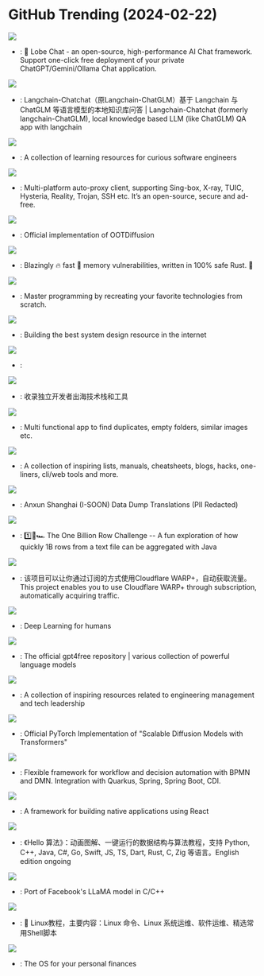 # GitHub Trending (2024-02-22)

![](https://img.shields.io/badge/TypeScript-New%20324-green?style=flat-square&logo=appveyor)
- [](https://github.comundefined): 🤖 Lobe Chat - an open-source, high-performance AI Chat framework. Support one-click free deployment of your private ChatGPT/Gemini/Ollama Chat application.

![](https://img.shields.io/badge/Python-New%20271-green?style=flat-square&logo=appveyor)
- [](https://github.comundefined): Langchain-Chatchat（原Langchain-ChatGLM）基于 Langchain 与 ChatGLM 等语言模型的本地知识库问答 | Langchain-Chatchat (formerly langchain-ChatGLM), local knowledge based LLM (like ChatGLM) QA app with langchain

![](https://img.shields.io/badge/Python-New%204-green?style=flat-square&logo=appveyor)
- [](https://github.comundefined): A collection of learning resources for curious software engineers

![](https://img.shields.io/badge/Dart-New%2062-green?style=flat-square&logo=appveyor)
- [](https://github.comundefined): Multi-platform auto-proxy client, supporting Sing-box, X-ray, TUIC, Hysteria, Reality, Trojan, SSH etc. It’s an open-source, secure and ad-free.

![](https://img.shields.io/badge/Python-New%20389-green?style=flat-square&logo=appveyor)
- [](https://github.comundefined): Official implementation of OOTDiffusion

![](https://img.shields.io/badge/Rust-New%20483-green?style=flat-square&logo=appveyor)
- [](https://github.comundefined): Blazingly 🔥 fast 🚀 memory vulnerabilities, written in 100% safe Rust. 🦀

![](https://img.shields.io/badge/none-New%20381-green?style=flat-square&logo=appveyor)
- [](https://github.comundefined): Master programming by recreating your favorite technologies from scratch.

![](https://img.shields.io/badge/none-New%20194-green?style=flat-square&logo=appveyor)
- [](https://github.comundefined): Building the best system design resource in the internet

![](https://img.shields.io/badge/none-New%20722-green?style=flat-square&logo=appveyor)
- [](https://github.comundefined): 

![](https://img.shields.io/badge/none-New%20206-green?style=flat-square&logo=appveyor)
- [](https://github.comundefined): 收录独立开发者出海技术栈和工具

![](https://img.shields.io/badge/Rust-New%20182-green?style=flat-square&logo=appveyor)
- [](https://github.comundefined): Multi functional app to find duplicates, empty folders, similar images etc.

![](https://img.shields.io/badge/none-New%2090-green?style=flat-square&logo=appveyor)
- [](https://github.comundefined): A collection of inspiring lists, manuals, cheatsheets, blogs, hacks, one-liners, cli/web tools and more.

![](https://img.shields.io/badge/none-New%2019-green?style=flat-square&logo=appveyor)
- [](https://github.comundefined): Anxun Shanghai (I-SOON) Data Dump Translations (PII Redacted)

![](https://img.shields.io/badge/Java-New%2033-green?style=flat-square&logo=appveyor)
- [](https://github.comundefined): 1️⃣🐝🏎️ The One Billion Row Challenge -- A fun exploration of how quickly 1B rows from a text file can be aggregated with Java

![](https://img.shields.io/badge/Python-New%2089-green?style=flat-square&logo=appveyor)
- [](https://github.comundefined): 该项目可以让你通过订阅的方式使用Cloudflare WARP+，自动获取流量。This project enables you to use Cloudflare WARP+ through subscription, automatically acquiring traffic.

![](https://img.shields.io/badge/Python-New%2023-green?style=flat-square&logo=appveyor)
- [](https://github.comundefined): Deep Learning for humans

![](https://img.shields.io/badge/Python-New%20207-green?style=flat-square&logo=appveyor)
- [](https://github.comundefined): The official gpt4free repository | various collection of powerful language models

![](https://img.shields.io/badge/Shell-New%2098-green?style=flat-square&logo=appveyor)
- [](https://github.comundefined): A collection of inspiring resources related to engineering management and tech leadership

![](https://img.shields.io/badge/Python-New%20160-green?style=flat-square&logo=appveyor)
- [](https://github.comundefined): Official PyTorch Implementation of "Scalable Diffusion Models with Transformers"

![](https://img.shields.io/badge/Java-New%204-green?style=flat-square&logo=appveyor)
- [](https://github.comundefined): Flexible framework for workflow and decision automation with BPMN and DMN. Integration with Quarkus, Spring, Spring Boot, CDI.

![](https://img.shields.io/badge/C%2B%2B-New%2039-green?style=flat-square&logo=appveyor)
- [](https://github.comundefined): A framework for building native applications using React

![](https://img.shields.io/badge/Java-New%20313-green?style=flat-square&logo=appveyor)
- [](https://github.comundefined): 《Hello 算法》：动画图解、一键运行的数据结构与算法教程，支持 Python, C++, Java, C#, Go, Swift, JS, TS, Dart, Rust, C, Zig 等语言。English edition ongoing

![](https://img.shields.io/badge/C%2B%2B-New%20168-green?style=flat-square&logo=appveyor)
- [](https://github.comundefined): Port of Facebook's LLaMA model in C/C++

![](https://img.shields.io/badge/Shell-New%2074-green?style=flat-square&logo=appveyor)
- [](https://github.comundefined): 🐧 Linux教程，主要内容：Linux 命令、Linux 系统运维、软件运维、精选常用Shell脚本

![](https://img.shields.io/badge/Ruby-New%20293-green?style=flat-square&logo=appveyor)
- [](https://github.comundefined): The OS for your personal finances

